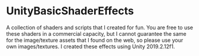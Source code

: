 # UnityBasicShaderEffects
A collection of shaders and scripts that I created for fun. You are free to use these shaders in a commercial capacity, but I cannot guarantee the same for the image/texture assets that I found on the web, so please use your own images/textures. I created these effects using Unity 2019.2.12f1.
